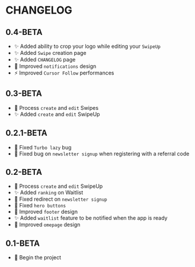 CHANGELOG
=========

0.4-BETA
---

* ✨ Added ability to crop your logo while editing your ``SwipeUp``
* ✨ Added `Swipe` creation page
* ✨ Added `CHANGELOG` page
* 💄 Improved `notifications` design
* ⚡️ Improved `Cursor Follow` performances

0.3-BETA
---
* 🚧 Process `create` and `edit` Swipes
* ✨ Added `create` and `edit` SwipeUp

0.2.1-BETA
---
* 🐛 Fixed `Turbo lazy` bug
* 🐛 Fixed bug on `newsletter signup` when registering with a referral code

0.2-BETA
---

* 🚧 Process `create` and `edit` SwipeUp
* ✨ Added `ranking` on Waitlist
* 🐛 Fixed redirect on `newsletter signup`
* 🐛 Fixed `hero buttons`
* 💄 Improved `footer` design
* ✨ Added `waitlist` feature to be notified when the app is ready
* 💄 Improved `omepage` design

0.1-BETA
---

* 🎉 Begin the project